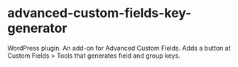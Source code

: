 # advanced-custom-fields-key-generator
WordPress plugin. An add-on for Advanced Custom Fields. Adds a button at Custom Fields > Tools that generates field and group keys.
